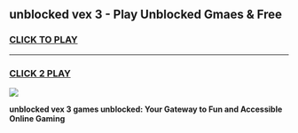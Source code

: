 
## unblocked vex 3 - Play Unblocked Gmaes & Free
<h3>
<a href="https://news.freeplayer.one?title=unblocked_vex_3&ref=16F">CLICK TO PLAY</a></h3>
<hr>

<h3>
<a href="https://news.freeplayer.one?title=unblocked_vex_3&ref=16F">CLICK 2 PLAY</a>
  
</h3>

<a href="https://news.freeplayer.one?title=unblocked_vex_3&ref=16F/"><img src="https://clearcache.store/games.png"></a>


**unblocked vex 3 games unblocked: Your Gateway to Fun and Accessible Online Gaming**
